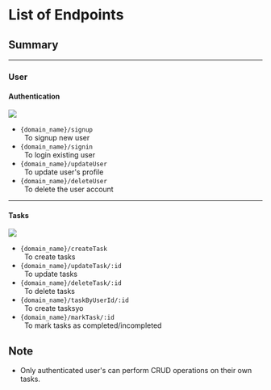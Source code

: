 # List of Endpoints
## Summary
---
### User
#### Authentication
![](https://img.shields.io/badge/status-completed-brightgreen)
- `{domain_name}/signup`
<br/>&nbsp; To signup new user
- `{domain_name}/signin`
<br/>&nbsp; To login existing user
- `{domain_name}/updateUser`
<br/>&nbsp; To update user's profile
- `{domain_name}/deleteUser`
<br/>&nbsp; To delete the user account
---
#### Tasks
![](https://img.shields.io/badge/status-completed-brightgreen)
- `{domain_name}/createTask`
<br/>&nbsp; To create tasks
- `{domain_name}/updateTask/:id`
<br/>&nbsp; To update tasks
- `{domain_name}/deleteTask/:id`
<br/>&nbsp; To delete tasks
- `{domain_name}/taskByUserId/:id`
<br/>&nbsp; To create tasksyo
- `{domain_name}/markTask/:id`
<br/>&nbsp; To mark tasks as completed/incompleted

## Note
- Only authenticated user's can perform CRUD operations on their own tasks.
